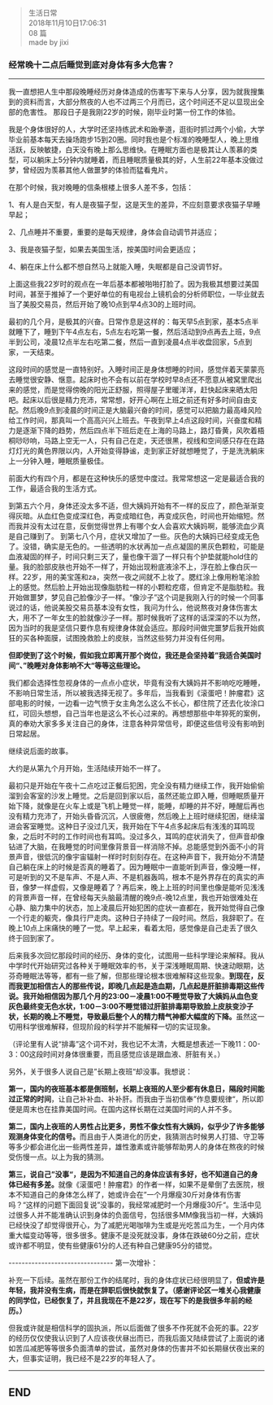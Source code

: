 > 生活日常  
> 2018年11月10日17:06:31         
> 08 篇  
>made by jixi

### 经常晚十二点后睡觉到底对身体有多大危害？



----------
我一直想把人生中那段晚睡经历对身体造成的伤害写下来与人分享，因为就我搜集到的资料而言，大部分熬夜的人也不过两三个月而已，这个时间还不足以显现出全部的危害性。 那段日子是我刚22岁的时候，刚毕业时第一份工作的体验。  

我是个身体很好的人，大学时还坚持练武术和跆拳道，逛街时抓过两个小偷，大学毕业前基本每天去操场跑步15到20圈。同时我也是个标准的晚睡型人，晚上思维活跃，反映敏捷，白天没有晚上那么思维快。在睡眠方面也是极其让人羡慕的类型，可以躺床上5分钟内就睡着，而且睡眠质量极其的好，人生前22年基本没做过梦，曾经因为羡慕其他人做噩梦的体验而猛看鬼片。  

在那个时候，我对晚睡的信条根楼上很多人差不多，包括：

1、有人是白天型，有人是夜猫子型，这是天生的差异，不应刻意要求夜猫子早睡早起；  

2、几点睡并不重要，重要的是每天规律，身体会自动调节并适应；  

3、我是夜猫子型，如果去美国生活，按美国时间会更适应；  

4、躺在床上什么都不想自然马上就能入睡，失眠都是自己没调节好。  


上面这些我22岁时的观点在一年后基本都被啪啪打脸了。因为我极其想要过美国时间，甚至于推掉了一个更好单位的有电视台上镜机会的分析师职位，一毕业就去当了美股交易员，然后开始了晚10点到早4点30的上班时间。  

最初的几个月，是极其的兴奋。日常作息是这样的：每天早5点到家，基本5点半就睡下了，睡到下午4点左右，5点左右吃第一餐，然后活动到9点再去上班，9点半到公司，凌晨12点半左右吃第二餐，然后一直到凌晨4点半收盘回家，5点到家，一天结束。  


这段时间的感觉是一直特别好。入睡时间正是身体想睡的时间，感觉伴着天蒙蒙亮去睡觉很安静、惬意。起床时也不会有以前在学校时早8点还不愿意从被窝里爬出来的感觉，而是觉得傍晚的阳光正舒服，照得屋子里暖洋洋，赶快起床来晒太阳吧。起床以后很是精力充沛，常常想，好开心啊在上班之前还有好多时间自由支配。然后晚9点到凌晨的时间正是大脑最兴奋的时间，感觉可以把脑力最高峰风险给工作时间，那真叫一个高高兴兴上班去。午夜到早上4点这段时间，兴奋度和精力是逐渐下降的趋势，然后四点半下班后走在上海的马路上，路灯昏黄，风吹着梧桐唦唦响，马路上空无一人，只有自己在走，天还很黑，视线和空间感只存在在路灯灯光的黄色界限以内，人开始变得静谧，走到家正好就想睡觉了，于是洗洗躺床上一分钟入睡，睡眠质量极佳。  

前面大约有四个月，都是在这种快乐的感觉中度过。我常常想这一定是最适合我的工作，最适合我的生活方式。  

到第五六个月，身体还没太多不适，但大姨妈开始有不一样的反应了，颜色渐渐变得灰暗。从血红色变成深红色，再变成暗红色，再变成灰色，时间也开始缩短。然而我并没有太过在意，反倒觉得世界上有哪个女人会喜欢大姨妈啊，能够流血少真是自己赚到了。 到第七八个月，症状又增加了一些。灰色的大姨妈已经变成无色了。没错，确实是无色的。一些透明的水状再加一点点凝固的黑灰色颗粒，可能是血液凝固的样子，时间只剩三天了，量也像干涸了一样只有个护垫就能hold住的量。我的脸部皮肤也开始不一样了，开始出现粉底液涂不上，浮在脸上像白灰一样。22岁，用的美宝莲和za，突然一夜之间就不上妆了。腮红涂上像用粉笔涂脸上的感觉。然后脸上开始出现像脂肪粒一样的小颗粒疙瘩，但肯定不是脂肪粒。我开始做噩梦，梦见自己脸像沙子一样。“像沙子”这个词是我刚入行的时候一个同事说过的话，他说美股交易员基本没有女性，我问为什么，他说熬夜对身体伤害太大，用不了一年女生的脸就像沙子一样。那时候我听了这样的话深深的不以为然，因为当时的我是坚信只要作息有规律身体就会适应。那段时间做完噩梦后我开始疯狂的买各种面膜，试图挽救脸上的皮肤，当然这些努力并没有任何用。  

**但即使到了这个时候，假如我立即离开那个岗位，我还是会坚持着”我适合美国时间“、”晚睡对身体影响不大“等等这些理论。**  

我们都会选择性忽视身体的一点点小症状，毕竟有没有大姨妈并不影响吃吃睡睡，不影响日常生活，所以被我选择无视了。多年后，当我看到《滚蛋吧！肿瘤君》这部电影的时候，一边看一边气愤于女主角怎么这么不长心，都住院了还去化妆涂口红，可回头想想，自己当年也是这么不长心过来的。再想想那些中年猝死的案例，真的奉劝大家多多关注自己的身体，注意各种异常信号，即便这些信号没有影响到日常起居。  

继续说后面的故事。   

大约是从第九个月开始，生活陆续开始不一样了。  

最初只是开始在午夜十二点吃过正餐后犯困，完全没有精力继续工作，我开始偷偷溜到会客室的沙发上睡觉。之后是回到家以后，虽然还能立即入睡，但睡眠质量开始下降，就像是在火车上或是飞机上睡觉一样，能睡，却睡的并不好，睡醒后再也没有精力充沛了，开始头昏昏沉沉，人很疲倦，然后晚上上班时继续犯困，继续溜进会客室睡觉。这种日子没过几天，我开始在下午4点多起床后有浅浅的耳鸣现象，之后时不时的工作时间也有耳鸣。没过多久，耳鸣的症状消失了，但声音却像钻进了大脑，在我睡觉的时间里像背景音一样消除不掉。总能感觉到外面不小的背景声音，很低沉的像宇宙辐射一样时时刻刻存在。在这种声音下，我开始分不清楚自己躺在床上的时候是否真的睡着了。因为睡眠中一直能听到声音，像没睡一样，可是听到的又不是车声、不是人声、不是机器轰鸣，根本不是外界存在的真实的声音，像梦一样虚假，又像是睡着了？再后来，晚上上班的时间里也像是能听见浅浅的背景声音一样，在曾经每天头脑最清醒的晚9点-晚12点里，我也开始很难处在心静、脑力集中的状态，加上凌晨后开始犯困的症状一直都在，我开始觉得自己像一个行走的躯壳，像具行尸走肉。这种日子持续了一段时间。然后，我辞职了。在晚上10点上床痛快的睡了一觉。早上起来，看着太阳，感觉像是自己走丢了很久终于回到家了。  

后来我多次回忆那段时间的经历、身体的变化，试图用一些科学理论来解释。我从中学时代开始研究过各种关于睡眠效率的书，关于深浅睡眠周期、快速动眼期，达芬奇睡眠法等等，都有一些了解，但那些理论根本很难解释这些现象。<b>到现在，反而我更加相信古人的那些传说，即晚几点起是造血期，几点起是肝脏排毒期这些传说。我开始相信因为那几个月的23:00－凌晨1:00不睡觉导致了大姨妈从血色变灰色最终变无色水状，1:00－3:00不睡觉错过肝脏排毒期导致脸上皮肤变沙子状，长期的晚上不睡觉，导致最后整个人的精力精气神都大幅度的下降。</b>虽然这一切用科学很难解释，但现阶段的科学并不能解释一切的实证现象。  

（评论里有人说“排毒”这个词不对，我也记不太清，大概是想表述一下晚11：00-3：00这段时间对身体很重要，而且感觉应该是跟血液、肝脏有关。）  

另外，关于很多人说自己是”长期上夜班“却没事。我想说：  

<b>第一，国内的夜班基本都是倒班制，长期上夜班的人至少都有休息日，隔段时间能过正常的时间</b>，让自己补补血、补补肝。而我由于当初信奉”作息要规律“，所以即便是周末也在挂靠美国时间。在国内这样长期在过美国时间的人并不多。   

<b>第二，国内上夜班的人男性占比更多，男性不像女性有大姨妈，似乎少了许多能够观测身体变化的信号。</b>而且由于人类进化的历史，我猜测古时候男人打猎、守卫等等多少都会进化出一些两性差异，雄性激素或许能够帮助男人的身体在熬夜的时候受伤慢一点。以上为我的猜测。  

<b>第三，说自己”没事“，是因为不知道自己的身体应该有多好，也不知道自己的身体已经有多差。</b>就像《滚蛋吧！肿瘤君》的作者一样，如果不是晕倒了去医院，根本不知道自己的身体怎么样了，她或许会在”一个月爆瘦30斤对身体有伤害吗？“这样的问题下面回复说”没事的，我经常减肥时一个月爆瘦30斤“。生活中见过很多人并不能准确认识到身体的负面信号，包括很多MM像我当初一样，大姨妈已经快没了却觉得很开心，为了减肥光喝咖啡为生或是光吃苦瓜为生，一个月内体重大幅变动等等，很多很多。健康不是没死就没事，身体在跌破60分之前，症状或许都不明显，使有些健康61分的人还有种自己健康95分的错觉。  


-------------------------------- 第一次增补：  

补充一下后续。虽然在那份工作的结尾时，我的身体症状已经很明显了，<b>但或许是年轻，我并没有生病，而是在辞职后很快就恢复了。（感谢评论区一堆关心我健康的同学位，已经恢复了，并且我现在不是22岁，现在写下的是我很多年前的经历。）</b>  


但我或许就是相信科学的固执派，所以后面做了很多不作死就不会死的事。22岁的经历仅仅使我认识到了人应该夜伏昼出而已，而我后面又陆续尝试了上面说的诸如苦瓜减肥等等很多负面清单的尝试，虽然对身体的伤害并不如长期昼伏夜出来的大，但事实证明，我已经不是22岁的年轻人了。   

----------
## END

